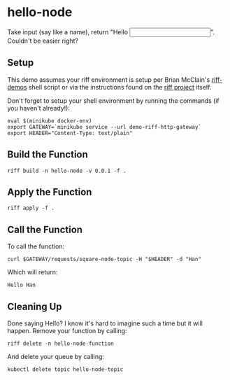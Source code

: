 # hello-node
Take input (say like a name), return "Hello <input>". Couldn't be easier right?

## Setup
This demo assumes your riff environment is setup per Brian McClain's [riff-demos](https://github.com/BrianMMcClain/riff-demos) shell script or via the instructions found on the [riff project](https://github.com/projectriff/riff) itself.

Don't forget to setup your shell environment by running the commands (if you haven't already!):

```
eval $(minikube docker-env)
export GATEWAY=`minikube service --url demo-riff-http-gateway`
export HEADER="Content-Type: text/plain"
```
Build the Function
---
```
riff build -n hello-node -v 0.0.1 -f .
```

Apply the Function
---
```
riff apply -f .
```

Call the Function
---
To call the function:
```
curl $GATEWAY/requests/square-node-topic -H "$HEADER" -d "Han"
```

Which will return:
```
Hello Han
```
Cleaning Up
---
Done saying Hello? I know it's hard to imagine such a time but it will happen. Remove your function by calling:
```
riff delete -n hello-node-function
```
And delete your queue by calling:
```
kubectl delete topic hello-node-topic
```
